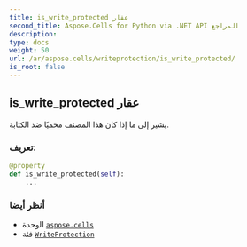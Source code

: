 ```yaml
---
title: is_write_protected عقار
second_title: Aspose.Cells for Python via .NET API المراجع
description:
type: docs
weight: 50
url: /ar/aspose.cells/writeprotection/is_write_protected/
is_root: false
---
```

##  is_write_protected عقار

يشير إلى ما إذا كان هذا المصنف محميًا ضد الكتابة.
###  تعريف:
```python
@property
def is_write_protected(self):
    ...
```

###  أنظر أيضا
* الوحدة [`aspose.cells`](../../)
* فئة [`WriteProtection`](/cells/python-net/ar/aspose.cells/writeprotection)
